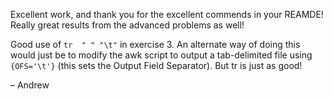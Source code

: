 Excellent work, and thank you for the excellent commends in your REAMDE! Really great results from the advanced problems as well!

Good use of `tr  " " "\t"` in exercise 3. An alternate way of doing this would just be to modify the awk script to output a tab-delimited file using `{OFS='\t'}` (this sets the Output Field Separator). But tr is just as good! 

– Andrew
